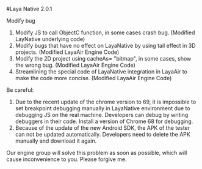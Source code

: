 #Laya Native 2.0.1

Modify bug
1. Modify JS to call ObjectC function, in some cases crash bug. (Modified LayNative underlying code)
2. Modify bugs that have no effect on LayaNative by using tail effect in 3D projects. (Modified LayaAir Engine Code)
3. Modify the 2D project using cacheAs= "bitmap", in some cases, show the wrong bug. (Modified LayaAir Engine Code)
4. Streamlining the special code of LayaNative integration in LayaAir to make the code more concise. (Modified LayaAir Engine Code)

Be careful:
1. Due to the recent update of the chrome version to 69, it is impossible to set breakpoint debugging manually in LayaNative environment due to debugging JS on the real machine.
Developers can debug by writing debuggers in their code.
Install a version of Chrome 68 for debugging.
2. Because of the update of the new Android SDK, the APK of the tester can not be updated automatically. Developers need to delete the APK manually and download it again.

Our engine group will solve this problem as soon as possible, which will cause inconvenience to you. Please forgive me.